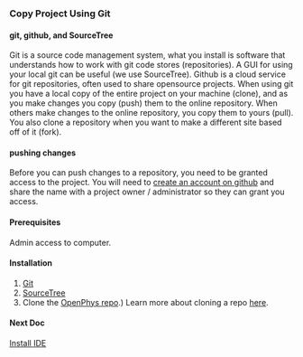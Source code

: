 ### Copy Project Using Git

#### git, github, and SourceTree
Git is a source code management system, what you install is software that understands how 
to work with git code stores (repositories). A GUI for using your local git can be useful 
(we use SourceTree). Github is a cloud service for git repositories, often used to share 
opensource projects. When using git you have a local copy of the entire project on your 
machine (clone), and as you make changes you copy (push) them to the online repository. 
When others make changes to the online repository, you copy them to yours (pull). You also 
clone a repository when you want to make a different site based off of it (fork).

#### pushing changes
Before you can push changes to a repository, you need to be granted access to the project. 
You will need to [create an account on github](https://github.com/join) and share the name with a project owner / 
administrator so they can grant you access.

#### Prerequisites
Admin access to computer.

#### Installation

1. [Git](https://git-scm.com/)  
2. [SourceTree](https://www.sourcetreeapp.com/)
3. Clone the [OpenPhys repo](https://github.com/OpenPhysProject/OpenPhys.git).) Learn more about cloning a repo [here](https://help.github.com/articles/cloning-a-repository/).

#### Next Doc
[Install IDE](https://github.com/OpenPhysProject/OpenPhys/blob/master/docs/newDeveloperDocs/02_Install_IDE.md)